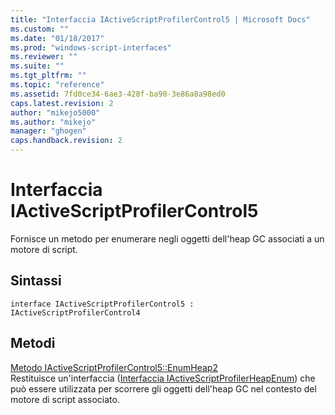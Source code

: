 ```yaml
---
title: "Interfaccia IActiveScriptProfilerControl5 | Microsoft Docs"
ms.custom: ""
ms.date: "01/18/2017"
ms.prod: "windows-script-interfaces"
ms.reviewer: ""
ms.suite: ""
ms.tgt_pltfrm: ""
ms.topic: "reference"
ms.assetid: 7fd0ce34-6ae3-428f-ba90-3e86a8a98ed0
caps.latest.revision: 2
author: "mikejo5000"
ms.author: "mikejo"
manager: "ghogen"
caps.handback.revision: 2
---
```

# Interfaccia IActiveScriptProfilerControl5
Fornisce un metodo per enumerare negli oggetti dell'heap GC associati a un motore di script.  
  
## Sintassi  
  
```  
interface IActiveScriptProfilerControl5 : IActiveScriptProfilerControl4  
```  
  
## Metodi  
 [Metodo IActiveScriptProfilerControl5::EnumHeap2](../../winscript/reference/iactivescriptprofilercontrol5-enumheap2-method.md)  
 Restituisce un'interfaccia \([Interfaccia IActiveScriptProfilerHeapEnum](../../winscript/reference/iactivescriptprofilerheapenum-interface.md)\) che può essere utilizzata per scorrere gli oggetti dell'heap GC nel contesto del motore di script associato.